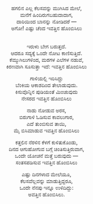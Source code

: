 <div style="text-align: center;">
ಹಗಲಿನ ಎಲ್ಲ ಕೆಲಸವನ್ನು ಮುಗಿಸಿದ ಮೇಲೆ,<br>
ಮನೆಗೆ ಹಿಂದಿರುಗಬಹುದಾದಾಗ,<br>
ದಾರಿಯಿಂದ ಬಾನನ್ನು ನೋಡಿದರೆ —<br>
ಅಗೋ! ಎಷ್ಟು ಚೆಂದ ಇವತ್ತಿನ ಹೊಂಬಿಸಿಲು<br><br>

ಇರುಳು ಬೇಗ ಬರುತ್ತದೆ.<br>
ಆದರೂ ಸದ್ಯಕ್ಕೆ ಒಂದೇ ನೋಟ ಕಾಣಿಸುತ್ತಿದೆ.<br>
ಕೆಮ್ಮುಗಿಲುಗಳಿಂದ, ಮರಗಳ ಎಲೆಗಳ ನಡುವೆ,<br>
ಕಿರಣವಾಗಿ ಸೂಸುತ್ತಾ ಇದೆ: ಇವತ್ತಿನ ಹೊಂಬಿಸಿಲು<br>

ಗಾಳಿಯಲ್ಲಿ ಇರಿಸಿದ್ದು<br>
ಬೆಂಕಿಯ ಆಕಾಶದಿಂದ ತೇಲಾಡುವುದು.<br>
ಕಿಸುವೊನ್ನಿನ ಪುಡಿಯಂತೆ ಮಿಂಚುವುದು<br>
ನೇಸರದ ಇವತ್ತಿನ ಹೊಂಬಿಸಿಲು

ನಾಡು ನೋಡುವ ಅರಸ,<br>
ಬಿರುಗಾಳಿ ಓಡಿಸುವ ಕಾವಲುಗಾರ,<br>
ಎದೆ ತುಂಬಿಸುವ ತಾಯಿ,<br>
ಮೈ ಬಿಸಿಮಾಡುವ ಇವತ್ತಿನ ಹೊಂಬಿಸಿಲು

ಕತ್ತಲಿನ ನೆರಳಿನ ಕೆಳಗೆ ಕುಳಿತುಕೊಂಡು,<br>
ದಿನದ ಆಗುಹೋಗುವ ಬಗ್ಗೆ ಚಿಂತಿಸುತ್ತಿರುವಾಗ,<br>
ಒಂದೇ ಯೋಚನೆ ಮತ್ತೆ ಬರುವುದು —<br>
ಸಂತಸಪಡಿಸುವ ಇವತ್ತಿನ ಹೊಂಬಿಸಿಲು

ಎಷ್ಟು ದಿನಗಳಾದ ಮೇಲೆಯೂ,<br>
ಕೆಲಸವೆಲ್ಲವನ್ನು ಮಾಡುತ್ತಿದ್ದರೂ,<br>
ಒಂದೇ ನೆನಪು ಇನ್ನೂ ಉಳಿದಿದ್ದು:<br>
ಅವತ್ತಿನ ಹೊಂಬಿಸಿಲು.
</div>